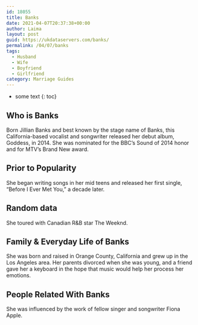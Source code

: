 ```yaml
---
id: 18055
title: Banks
date: 2021-04-07T20:37:38+00:00
author: Laima
layout: post
guid: https://ukdataservers.com/banks/
permalink: /04/07/banks
tags:
  - Husband
  - Wife
  - Boyfriend
  - Girlfriend
category: Marriage Guides
---
```


* some text
{: toc}


## Who is Banks
                  
                  
                  
Born Jillian Banks and best known by the stage name of Banks, this California-based vocalist and songwriter released her debut album, Goddess, in 2014. She was nominated for the BBC&#8217;s Sound of 2014 honor and for MTV&#8217;s Brand New award.
                  
              
            
              
            
                
                
                
## Prior to Popularity
                  
                  
                  
She began writing songs in her mid teens and released her first single, &#8220;Before I Ever Met You,&#8221; a decade later.
                  
              
            
              
            
                
                
                
## Random data
                  
                  
                  
She toured with Canadian R&B star The Weeknd.
                  
              
            
              
            
                
                
                
## Family & Everyday Life of Banks
                  
                  
                  
She was born and raised in Orange County, California and grew up in the Los Angeles area. Her parents divorced when she was young, and a friend gave her a keyboard in the hope that music would help her process her emotions.
                  
              
            
              
            
                
                
                
## People Related With Banks
                  
                  
                  
She was influenced by the work of fellow singer and songwriter Fiona Apple.
                  
              
            
              
            
                
              
            
              
              
            
            
              
            
          
          
          